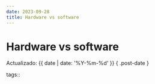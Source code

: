 ```yaml
---
date: 2023-09-28
title: Hardware vs software
---
```


# Hardware vs software

Actualizado: {{ date | date: '%Y-%m-%d' }} { .post-date }

tags::
